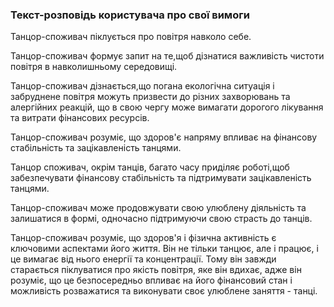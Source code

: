 ### Текст-розповідь користувача про свої вимоги 

Танцор-споживач піклується про повітря навколо себе.

Танцор-споживач формує запит на те,щоб дізнатися важливість чистоти повітря в навколишньому середовищі.

Танцор-споживач дізнається,що погана екологічна ситуація і забруднене повітря можуть призвести до різних захворювань та алергійних реакцій, що в свою чергу може вимагати дорогого лікування та витрати фінансових ресурсів.

Танцор-споживач розуміє, що здоров'є напряму впливає на фінансову стабільність та зацікавленість танцями. 

Танцор споживач, окрім танців, багато часу приділяє роботі,щоб забезпечувати фінансову стабільність та підтримувати зацікавленість танцями.

Танцор-споживач може продовжувати свою улюблену діяльність та залишатися в формі, одночасно підтримуючи свою страсть до танців. 

Танцор-споживач розуміє, що здоров'я і фізична активність є ключовими аспектами його життя. Він не тільки танцює, але і працює, і це вимагає від нього енергії та концентрації. Тому він завжди старається піклуватися про якість повітря, яке він вдихає, адже він розуміє, що це безпосередньо впливає на його фінансовий стан і можливість розважатися та виконувати своє улюблене заняття - танці.

